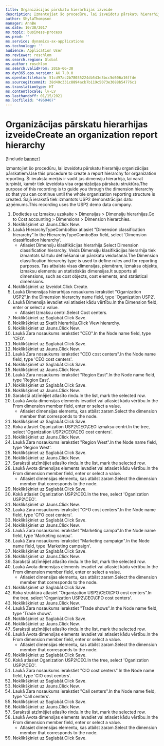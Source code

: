 ```yaml
---
title: Organizācijas pārskatu hierarhijas izveide
description: Izmantojiet šo procedūru, lai izveidotu pārskatu hierarhiju organizācijas pārskatiem.
author: ShylaThompson
manager: AnnBe
ms.date: 10/30/2017
ms.topic: business-process
ms.prod: ''
ms.service: dynamics-ax-applications
ms.technology: ''
audience: Application User
ms.reviewer: roschlom
ms.search.region: Global
ms.author: roschlom
ms.search.validFrom: 2016-06-30
ms.dyn365.ops.version: AX 7.0.0
ms.openlocfilehash: 51cd97ac2b78035224db543e3bcc5d606a16ffde
ms.sourcegitcommit: 38d40c331c8894acb7b119c5073e3088b54776c1
ms.translationtype: HT
ms.contentlocale: lv-LV
ms.lasthandoff: 01/15/2021
ms.locfileid: "4969407"
---
```

# <a name="create-an-organization-report-hierarchy"></a><span data-ttu-id="f8b9a-103">Organizācijas pārskatu hierarhijas izveide</span><span class="sxs-lookup"><span data-stu-id="f8b9a-103">Create an organization report hierarchy</span></span>

[!include [banner](../../includes/banner.md)]

<span data-ttu-id="f8b9a-104">Izmantojiet šo procedūru, lai izveidotu pārskatu hierarhiju organizācijas pārskatiem.</span><span class="sxs-lookup"><span data-stu-id="f8b9a-104">Use this procedure to create a report hierarchy for organization reporting.</span></span> <span data-ttu-id="f8b9a-105">Šī ieraksta mērķis ir vadīt jūs dimensiju hierarhijā, lai varat turpināt, kamēr tiek izveidota visa organizācijas pārskatu struktūra.</span><span class="sxs-lookup"><span data-stu-id="f8b9a-105">The purpose of this recording is to guide you through the dimension hierarchy so that you can continue until the whole organization reporting structure is created.</span></span> <span data-ttu-id="f8b9a-106">Šajā ierakstā tiek izmantots USP2 demonstrācijas datu uzņēmums.</span><span class="sxs-lookup"><span data-stu-id="f8b9a-106">This recording uses the USP2 demo data company.</span></span>

1. <span data-ttu-id="f8b9a-107">Dodieties uz Izmaksu uzskaite > Dimensijas > Dimensiju hierarhijas.</span><span class="sxs-lookup"><span data-stu-id="f8b9a-107">Go to Cost accounting > Dimensions > Dimension hierarchies.</span></span>
2. <span data-ttu-id="f8b9a-108">Noklikšķiniet uz Jauns.</span><span class="sxs-lookup"><span data-stu-id="f8b9a-108">Click New.</span></span>
3. <span data-ttu-id="f8b9a-109">Laukā HierarchyTypeComboBox atlasiet "Dimension classification hierarchy".</span><span class="sxs-lookup"><span data-stu-id="f8b9a-109">In the HierarchyTypeComboBox field, select 'Dimension classification hierarchy'.</span></span>
    * <span data-ttu-id="f8b9a-110">Atlasiet Dimensiju klasifikācijas hierarhija.</span><span class="sxs-lookup"><span data-stu-id="f8b9a-110">Select Dimension classification hierarchy.</span></span> <span data-ttu-id="f8b9a-111">Veids Dimensiju klasifikācijas hierarhija tiek izmantots kārtulu definēšanai un pārskatu veidošanai.</span><span class="sxs-lookup"><span data-stu-id="f8b9a-111">The Dimension classification hierarchy type is used to define rules and for reporting purposes.</span></span> <span data-ttu-id="f8b9a-112">Tas atbalsta visas dimensijas, piemēram, izmaksu objektu, izmaksu elementu un statistiskās dimensijas.</span><span class="sxs-lookup"><span data-stu-id="f8b9a-112">It supports all dimensions, such as cost objects, cost elements, and statistical dimensions.</span></span>  
4. <span data-ttu-id="f8b9a-113">Noklikšķiniet uz Izveidot.</span><span class="sxs-lookup"><span data-stu-id="f8b9a-113">Click Create.</span></span>
5. <span data-ttu-id="f8b9a-114">Laukā Dimensijas hierarhijas nosaukums ierakstiet "Oganization USP2".</span><span class="sxs-lookup"><span data-stu-id="f8b9a-114">In the Dimension hierarchy name field, type 'Oganization USP2'.</span></span>
6. <span data-ttu-id="f8b9a-115">Laukā Dimensija ievadiet vai atlasiet kādu vērtību.</span><span class="sxs-lookup"><span data-stu-id="f8b9a-115">In the Dimension field, enter or select a value.</span></span>
    * <span data-ttu-id="f8b9a-116">Atlasiet Izmaksu centri.</span><span class="sxs-lookup"><span data-stu-id="f8b9a-116">Select Cost centers.</span></span>  
7. <span data-ttu-id="f8b9a-117">Noklikšķiniet uz Saglabāt.</span><span class="sxs-lookup"><span data-stu-id="f8b9a-117">Click Save.</span></span>
8. <span data-ttu-id="f8b9a-118">Noklikšķiniet uz Skatīt hierarhiju.</span><span class="sxs-lookup"><span data-stu-id="f8b9a-118">Click View hierarchy.</span></span>
9. <span data-ttu-id="f8b9a-119">Noklikšķiniet uz Jauns.</span><span class="sxs-lookup"><span data-stu-id="f8b9a-119">Click New.</span></span>
10. <span data-ttu-id="f8b9a-120">Laukā Zara nosaukums ierakstiet "CEO".</span><span class="sxs-lookup"><span data-stu-id="f8b9a-120">In the Node name field, type 'CEO'.</span></span>
11. <span data-ttu-id="f8b9a-121">Noklikšķiniet uz Saglabāt.</span><span class="sxs-lookup"><span data-stu-id="f8b9a-121">Click Save.</span></span>
12. <span data-ttu-id="f8b9a-122">Noklikšķiniet uz Jauns.</span><span class="sxs-lookup"><span data-stu-id="f8b9a-122">Click New.</span></span>
13. <span data-ttu-id="f8b9a-123">Laukā Zara nosaukums ierakstiet "CEO cost centers".</span><span class="sxs-lookup"><span data-stu-id="f8b9a-123">In the Node name field, type 'CEO cost centers'.</span></span>
14. <span data-ttu-id="f8b9a-124">Noklikšķiniet uz Saglabāt.</span><span class="sxs-lookup"><span data-stu-id="f8b9a-124">Click Save.</span></span>
15. <span data-ttu-id="f8b9a-125">Noklikšķiniet uz Jauns.</span><span class="sxs-lookup"><span data-stu-id="f8b9a-125">Click New.</span></span>
16. <span data-ttu-id="f8b9a-126">Laukā Zara nosaukums ierakstiet "Region East".</span><span class="sxs-lookup"><span data-stu-id="f8b9a-126">In the Node name field, type 'Region East'.</span></span>
17. <span data-ttu-id="f8b9a-127">Noklikšķiniet uz Saglabāt.</span><span class="sxs-lookup"><span data-stu-id="f8b9a-127">Click Save.</span></span>
18. <span data-ttu-id="f8b9a-128">Noklikšķiniet uz Jauns.</span><span class="sxs-lookup"><span data-stu-id="f8b9a-128">Click New.</span></span>
19. <span data-ttu-id="f8b9a-129">Sarakstā atzīmējiet atlasīto rindu.</span><span class="sxs-lookup"><span data-stu-id="f8b9a-129">In the list, mark the selected row.</span></span>
20. <span data-ttu-id="f8b9a-130">Laukā Avota dimensijas elements ievadiet vai atlasiet kādu vērtību.</span><span class="sxs-lookup"><span data-stu-id="f8b9a-130">In the From dimension member field, enter or select a value.</span></span>
    * <span data-ttu-id="f8b9a-131">Atlasiet dimensijas elementu, kas atbilst zaram.</span><span class="sxs-lookup"><span data-stu-id="f8b9a-131">Select the dimension member that corresponds to the node.</span></span>  
21. <span data-ttu-id="f8b9a-132">Noklikšķiniet uz Saglabāt.</span><span class="sxs-lookup"><span data-stu-id="f8b9a-132">Click Save.</span></span>
22. <span data-ttu-id="f8b9a-133">Kokā atlasiet Oganization USP2\CEO\CEO izmaksu centri.</span><span class="sxs-lookup"><span data-stu-id="f8b9a-133">In the tree, select 'Oganization USP2\CEO\CEO cost centers'.</span></span>
23. <span data-ttu-id="f8b9a-134">Noklikšķiniet uz Jauns.</span><span class="sxs-lookup"><span data-stu-id="f8b9a-134">Click New.</span></span>
24. <span data-ttu-id="f8b9a-135">Laukā Zara nosaukums ierakstiet "Region West".</span><span class="sxs-lookup"><span data-stu-id="f8b9a-135">In the Node name field, type 'Region West'.</span></span>
25. <span data-ttu-id="f8b9a-136">Noklikšķiniet uz Saglabāt.</span><span class="sxs-lookup"><span data-stu-id="f8b9a-136">Click Save.</span></span>
26. <span data-ttu-id="f8b9a-137">Noklikšķiniet uz Jauns.</span><span class="sxs-lookup"><span data-stu-id="f8b9a-137">Click New.</span></span>
27. <span data-ttu-id="f8b9a-138">Sarakstā atzīmējiet atlasīto rindu.</span><span class="sxs-lookup"><span data-stu-id="f8b9a-138">In the list, mark the selected row.</span></span>
28. <span data-ttu-id="f8b9a-139">Laukā Avota dimensijas elements ievadiet vai atlasiet kādu vērtību.</span><span class="sxs-lookup"><span data-stu-id="f8b9a-139">In the From dimension member field, enter or select a value.</span></span>
    * <span data-ttu-id="f8b9a-140">Atlasiet dimensijas elementu, kas atbilst zaram.</span><span class="sxs-lookup"><span data-stu-id="f8b9a-140">Select the dimension member that corresponds to the node.</span></span>  
29. <span data-ttu-id="f8b9a-141">Noklikšķiniet uz Saglabāt.</span><span class="sxs-lookup"><span data-stu-id="f8b9a-141">Click Save.</span></span>
30. <span data-ttu-id="f8b9a-142">Kokā atlasiet Oganization USP2\CEO.</span><span class="sxs-lookup"><span data-stu-id="f8b9a-142">In the tree, select 'Oganization USP2\CEO'.</span></span>
31. <span data-ttu-id="f8b9a-143">Noklikšķiniet uz Jauns.</span><span class="sxs-lookup"><span data-stu-id="f8b9a-143">Click New.</span></span>
32. <span data-ttu-id="f8b9a-144">Laukā Zara nosaukums ierakstiet "CFO cost centers".</span><span class="sxs-lookup"><span data-stu-id="f8b9a-144">In the Node name field, type 'CFO cost centers'.</span></span>
33. <span data-ttu-id="f8b9a-145">Noklikšķiniet uz Saglabāt.</span><span class="sxs-lookup"><span data-stu-id="f8b9a-145">Click Save.</span></span>
34. <span data-ttu-id="f8b9a-146">Noklikšķiniet uz Jauns.</span><span class="sxs-lookup"><span data-stu-id="f8b9a-146">Click New.</span></span>
35. <span data-ttu-id="f8b9a-147">Laukā Zara nosaukums ierakstiet "Marketing campa".</span><span class="sxs-lookup"><span data-stu-id="f8b9a-147">In the Node name field, type 'Marketing campa'.</span></span>
36. <span data-ttu-id="f8b9a-148">Laukā Zara nosaukums ierakstiet "Marketing campaign".</span><span class="sxs-lookup"><span data-stu-id="f8b9a-148">In the Node name field, type 'Marketing campaign'.</span></span>
37. <span data-ttu-id="f8b9a-149">Noklikšķiniet uz Saglabāt.</span><span class="sxs-lookup"><span data-stu-id="f8b9a-149">Click Save.</span></span>
38. <span data-ttu-id="f8b9a-150">Noklikšķiniet uz Jauns.</span><span class="sxs-lookup"><span data-stu-id="f8b9a-150">Click New.</span></span>
39. <span data-ttu-id="f8b9a-151">Sarakstā atzīmējiet atlasīto rindu.</span><span class="sxs-lookup"><span data-stu-id="f8b9a-151">In the list, mark the selected row.</span></span>
40. <span data-ttu-id="f8b9a-152">Laukā Avota dimensijas elements ievadiet vai atlasiet kādu vērtību.</span><span class="sxs-lookup"><span data-stu-id="f8b9a-152">In the From dimension member field, enter or select a value.</span></span>
    * <span data-ttu-id="f8b9a-153">Atlasiet dimensijas elementu, kas atbilst zaram.</span><span class="sxs-lookup"><span data-stu-id="f8b9a-153">Select the dimension member that corresponds to the node.</span></span>  
41. <span data-ttu-id="f8b9a-154">Noklikšķiniet uz Saglabāt.</span><span class="sxs-lookup"><span data-stu-id="f8b9a-154">Click Save.</span></span>
42. <span data-ttu-id="f8b9a-155">Koka struktūrā atlasiet “Organization USP2\CEO\CFO cost centers”.</span><span class="sxs-lookup"><span data-stu-id="f8b9a-155">In the tree, select 'Organization USP2\CEO\CFO cost centers'.</span></span>
43. <span data-ttu-id="f8b9a-156">Noklikšķiniet uz Jauns.</span><span class="sxs-lookup"><span data-stu-id="f8b9a-156">Click New.</span></span>
44. <span data-ttu-id="f8b9a-157">Laukā Zara nosaukums ierakstiet "Trade shows".</span><span class="sxs-lookup"><span data-stu-id="f8b9a-157">In the Node name field, type 'Trade shows'.</span></span>
45. <span data-ttu-id="f8b9a-158">Noklikšķiniet uz Saglabāt.</span><span class="sxs-lookup"><span data-stu-id="f8b9a-158">Click Save.</span></span>
46. <span data-ttu-id="f8b9a-159">Noklikšķiniet uz Jauns.</span><span class="sxs-lookup"><span data-stu-id="f8b9a-159">Click New.</span></span>
47. <span data-ttu-id="f8b9a-160">Sarakstā atzīmējiet atlasīto rindu.</span><span class="sxs-lookup"><span data-stu-id="f8b9a-160">In the list, mark the selected row.</span></span>
48. <span data-ttu-id="f8b9a-161">Laukā Avota dimensijas elements ievadiet vai atlasiet kādu vērtību.</span><span class="sxs-lookup"><span data-stu-id="f8b9a-161">In the From dimension member field, enter or select a value.</span></span>
    * <span data-ttu-id="f8b9a-162">Atlasiet dimensijas elementu, kas atbilst zaram.</span><span class="sxs-lookup"><span data-stu-id="f8b9a-162">Select the dimension member that corresponds to the node.</span></span>  
49. <span data-ttu-id="f8b9a-163">Noklikšķiniet uz Saglabāt.</span><span class="sxs-lookup"><span data-stu-id="f8b9a-163">Click Save.</span></span>
50. <span data-ttu-id="f8b9a-164">Kokā atlasiet Oganization USP2\CEO.</span><span class="sxs-lookup"><span data-stu-id="f8b9a-164">In the tree, select 'Oganization USP2\CEO'.</span></span>
51. <span data-ttu-id="f8b9a-165">Laukā Zara nosaukums ierakstiet "CIO cost centers".</span><span class="sxs-lookup"><span data-stu-id="f8b9a-165">In the Node name field, type 'CIO cost centers'.</span></span>
52. <span data-ttu-id="f8b9a-166">Noklikšķiniet uz Saglabāt.</span><span class="sxs-lookup"><span data-stu-id="f8b9a-166">Click Save.</span></span>
53. <span data-ttu-id="f8b9a-167">Noklikšķiniet uz Jauns.</span><span class="sxs-lookup"><span data-stu-id="f8b9a-167">Click New.</span></span>
54. <span data-ttu-id="f8b9a-168">Laukā Zara nosaukums ierakstiet "Call centers".</span><span class="sxs-lookup"><span data-stu-id="f8b9a-168">In the Node name field, type 'Call centers'.</span></span>
55. <span data-ttu-id="f8b9a-169">Noklikšķiniet uz Saglabāt.</span><span class="sxs-lookup"><span data-stu-id="f8b9a-169">Click Save.</span></span>
56. <span data-ttu-id="f8b9a-170">Noklikšķiniet uz Jauns.</span><span class="sxs-lookup"><span data-stu-id="f8b9a-170">Click New.</span></span>
57. <span data-ttu-id="f8b9a-171">Sarakstā atzīmējiet atlasīto rindu.</span><span class="sxs-lookup"><span data-stu-id="f8b9a-171">In the list, mark the selected row.</span></span>
58. <span data-ttu-id="f8b9a-172">Laukā Avota dimensijas elements ievadiet vai atlasiet kādu vērtību.</span><span class="sxs-lookup"><span data-stu-id="f8b9a-172">In the From dimension member field, enter or select a value.</span></span>
    * <span data-ttu-id="f8b9a-173">Atlasiet dimensijas elementu, kas atbilst zaram.</span><span class="sxs-lookup"><span data-stu-id="f8b9a-173">Select the dimension member that corresponds to the node.</span></span>  
59. <span data-ttu-id="f8b9a-174">Noklikšķiniet uz Saglabāt.</span><span class="sxs-lookup"><span data-stu-id="f8b9a-174">Click Save.</span></span>

